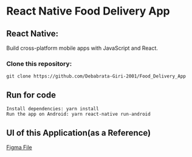 # React Native Food Delivery App

## React Native:
Build cross-platform mobile apps with JavaScript and React.
### Clone this repository:

`git clone https://github.com/Debabrata-Giri-2001/Food_Delivery_App`

## Run for code

```
Install dependencies: yarn install
Run the app on Android: yarn react-native run-android
```

## UI of this Application(as a Reference)

<a href='https://www.figma.com/file/mmqRucCTLNVqwHBN8BaLrB/Food-Delivery-Mobile-App-(Community)?type=design&node-id=1257%3A256&mode=design&t=stBRKL7khKUK7R5M-1'>Figma File</a>
